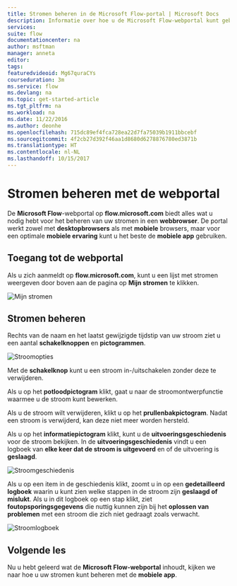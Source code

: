 ```yaml
---
title: Stromen beheren in de Microsoft Flow-portal | Microsoft Docs
description: Informatie over hoe u de Microsoft Flow-webportal kunt gebruiken voor het beheren van stromen.
services: 
suite: flow
documentationcenter: na
author: msftman
manager: anneta
editor: 
tags: 
featuredvideoid: Mg67quraCYs
courseduration: 3m
ms.service: flow
ms.devlang: na
ms.topic: get-started-article
ms.tgt_pltfrm: na
ms.workload: na
ms.date: 11/22/2016
ms.author: deonhe
ms.openlocfilehash: 715dc89ef4fca728ea22d7fa75039b1911bbcebf
ms.sourcegitcommit: 4f2cb27d392f46aa1d8680d6278876780ed3871b
ms.translationtype: HT
ms.contentlocale: nl-NL
ms.lasthandoff: 10/15/2017
---
```

# <a name="manage-flows-with-the-web-portal"></a>Stromen beheren met de webportal
De **Microsoft Flow**-webportal op **flow.microsoft.com** biedt alles wat u nodig hebt voor het beheren van uw stromen in een **webbrowser**.  De portal werkt zowel met **desktopbrowsers** als met **mobiele** browsers, maar voor een optimale **mobiele ervaring** kunt u het beste de **mobiele app** gebruiken.

## <a name="getting-to-the-web-portal"></a>Toegang tot de webportal
Als u zich aanmeldt op **flow.microsoft.com**, kunt u een lijst met stromen weergeven door boven aan de pagina op **Mijn stromen** te klikken.

![Mijn stromen](./media/learning-manage-portal/my-flows.png)

## <a name="managing-flows"></a>Stromen beheren
Rechts van de naam en het laatst gewijzigde tijdstip van uw stroom ziet u een aantal **schakelknoppen** en **pictogrammen**.

![Stroomopties](./media/learning-manage-portal/flow-options.png)

Met de **schakelknop** kunt u een stroom in-/uitschakelen zonder deze te verwijderen.

Als u op het **potloodpictogram** klikt, gaat u naar de stroomontwerpfunctie waarmee u de stroom kunt bewerken.

Als u de stroom wilt verwijderen, klikt u op het **prullenbakpictogram**.  Nadat een stroom is verwijderd, kan deze niet meer worden hersteld.

Als u op het **informatiepictogram** klikt, kunt u de **uitvoeringsgeschiedenis** voor de stroom bekijken.  In de **uitvoeringsgeschiedenis** vindt u een logboek van **elke keer dat de stroom is uitgevoerd** en of de uitvoering is **geslaagd**. 

![Stroomgeschiedenis](./media/learning-manage-portal/flow-history.png)

Als u op een item in de geschiedenis klikt, zoomt u in op een **gedetailleerd logboek** waarin u kunt zien welke stappen in de stroom zijn **geslaagd of mislukt**.  Als u in dit logboek op een stap klikt, ziet **foutopsporingsgegevens** die nuttig kunnen zijn bij het **oplossen van problemen** met een stroom die zich niet gedraagt zoals verwacht.

![Stroomlogboek](./media/learning-manage-portal/flow-log.png)

## <a name="next-lesson"></a>Volgende les
Nu u hebt geleerd wat de **Microsoft Flow-webportal** inhoudt, kijken we naar hoe u uw stromen kunt beheren met de **mobiele app**.

